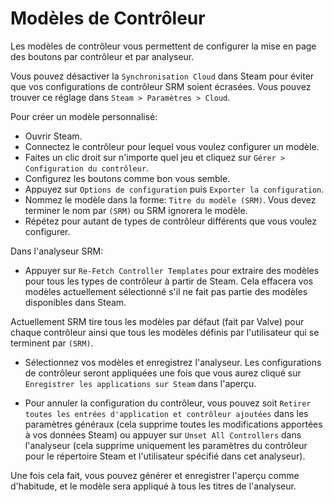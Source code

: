 # Modèles de Contrôleur

Les modèles de contrôleur vous permettent de configurer la mise en page des boutons par contrôleur et par analyseur.

Vous pouvez désactiver la `Synchronisation Cloud` dans Steam pour éviter que vos configurations de contrôleur SRM soient écrasées. Vous pouvez trouver ce réglage dans `Steam > Paramètres > Cloud`.

Pour créer un modèle personnalisé:

- Ouvrir Steam.
- Connectez le contrôleur pour lequel vous voulez configurer un modèle.
- Faites un clic droit sur n'importe quel jeu et cliquez sur `Gérer > Configuration du contrôleur`.
- Configurez les boutons comme bon vous semble.
- Appuyez sur `Options de configuration` puis `Exporter la configuration`.
- Nommez le modèle dans la forme: `Titre du modèle (SRM)`. Vous devez terminer le nom par `(SRM)` ou SRM ignorera le modèle.
- Répétez pour autant de types de contrôleur différents que vous voulez configurer.

Dans l'analyseur SRM:

- Appuyer sur `Re-Fetch Controller Templates` pour extraire des modèles pour tous les types de contrôleur à partir de Steam. Cela effacera vos modèles actuellement sélectionné s'il ne fait pas partie des modèles disponibles dans Steam.

Actuellement SRM tire tous les modèles par défaut (fait par Valve) pour chaque contrôleur ainsi que tous les modèles définis par l'utilisateur qui se terminent par `(SRM)`.

- Sélectionnez vos modèles et enregistrez l'analyseur. Les configurations de contrôleur seront appliquées une fois que vous aurez cliqué sur `Enregistrer les applications sur Steam` dans l'aperçu.

- Pour annuler la configuration du contrôleur, vous pouvez soit `Retirer toutes les entrées d'application et contrôleur ajoutées` dans les paramètres généraux (cela supprime toutes les modifications apportées à vos données Steam) ou appuyer sur `Unset All Controllers` dans l'analyseur (cela supprime uniquement les paramètres du contrôleur pour le répertoire Steam et l'utilisateur spécifié dans cet analyseur).

Une fois cela fait, vous pouvez générer et enregistrer l'aperçu comme d'habitude, et le modèle sera appliqué à tous les titres de l'analyseur.
